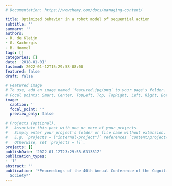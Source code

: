 ```yaml
---
# Documentation: https://wowchemy.com/docs/managing-content/

title: Optimized behavior in a robot model of sequential action
subtitle: ''
summary: ''
authors:
- R. de Kleijn
- G. Kachergis
- B. Hommel
tags: []
categories: []
date: '2018-01-01'
lastmod: 2022-01-12T15:29:58-08:00
featured: false
draft: false

# Featured image
# To use, add an image named `featured.jpg/png` to your page's folder.
# Focal points: Smart, Center, TopLeft, Top, TopRight, Left, Right, BottomLeft, Bottom, BottomRight.
image:
  caption: ''
  focal_point: ''
  preview_only: false

# Projects (optional).
#   Associate this post with one or more of your projects.
#   Simply enter your project's folder or file name without extension.
#   E.g. `projects = ["internal-project"]` references `content/project/deep-learning/index.md`.
#   Otherwise, set `projects = []`.
projects: []
publishDate: '2022-01-12T23:29:58.631331Z'
publication_types:
- '1'
abstract: ''
publication: '*Proceedings of the 40th Annual Conference of the Cognitive Science
  Society*'
---
```

